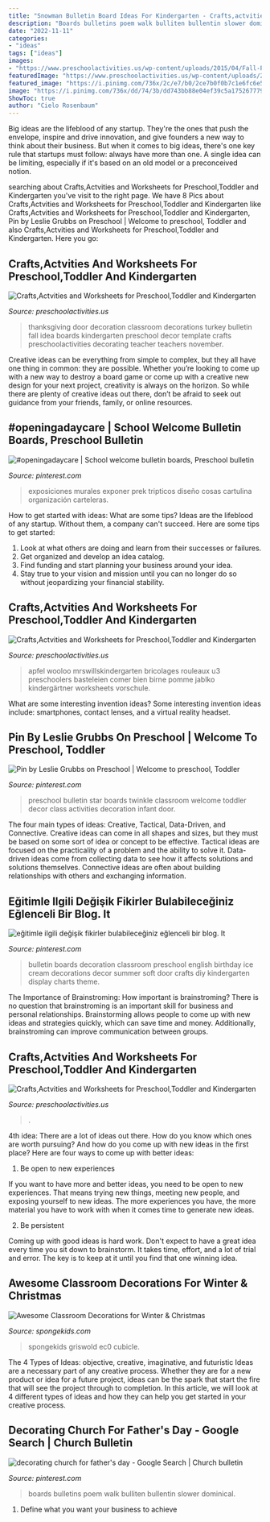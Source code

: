 ```yaml
---
title: "Snowman Bulletin Board Ideas For Kindergarten - Crafts,actvities And Worksheets For Preschool,toddler And Kindergarten"
description: "Boards bulletins poem walk bulliten bullentin slower dominical"
date: "2022-11-11"
categories:
- "ideas"
tags: ["ideas"]
images:
- "https://www.preschoolactivities.us/wp-content/uploads/2015/04/Fall-Preschool-Apple-Craft-Ideas.jpg"
featuredImage: "https://www.preschoolactivities.us/wp-content/uploads/2015/10/cupcake-door-decoration-ide-2.jpg"
featured_image: "https://i.pinimg.com/736x/2c/e7/b0/2ce7b0f0b7c1e6fc6e5aa96bd8e4189d--star-bulletin-boards-preschool-bulletin-boards.jpg"
image: "https://i.pinimg.com/736x/dd/74/3b/dd743bb88e04ef39c5a175267779bdd6.jpg"
ShowToc: true
author: "Cielo Rosenbaum"
---
```



Big ideas are the lifeblood of any startup. They're the ones that push the envelope, inspire and drive innovation, and give founders a new way to think about their business. But when it comes to big ideas, there's one key rule that startups must follow: always have more than one. A single idea can be limiting, especially if it's based on an old model or a preconceived notion.

	

		
searching about Crafts,Actvities and Worksheets for Preschool,Toddler and Kindergarten you've visit to the right page. We have 8 Pics about Crafts,Actvities and Worksheets for Preschool,Toddler and Kindergarten like Crafts,Actvities and Worksheets for Preschool,Toddler and Kindergarten, Pin by Leslie Grubbs on Preschool | Welcome to preschool, Toddler and also Crafts,Actvities and Worksheets for Preschool,Toddler and Kindergarten. Here you go:
		
    
## Crafts,Actvities And Worksheets For Preschool,Toddler And Kindergarten

<img loading=lazy src="http://www.preschoolactivities.us/wp-content/uploads/2015/10/thanksgiving-day-door-decoration-idea-3.jpg" onerror="this.onerror=null;this.src='https://tse3.mm.bing.net/th?id=OIP.Zc6GLiWCqCnFLgM2iiRLMAHaJ3&amp;pid=15.1';" alt="Crafts,Actvities and Worksheets for Preschool,Toddler and Kindergarten">

_Source: preschoolactivities.us_

>thanksgiving door decoration classroom decorations turkey bulletin fall idea boards kindergarten preschool decor template crafts preschoolactivities decorating teacher teachers november. 

	

Creative ideas can be everything from simple to complex, but they all have one thing in common: they are possible. Whether you’re looking to come up with a new way to destroy a board game or come up with a creative new design for your next project, creativity is always on the horizon. So while there are plenty of creative ideas out there, don’t be afraid to seek out guidance from your friends, family, or online resources.

    
## #openingadaycare | School Welcome Bulletin Boards, Preschool Bulletin

<img loading=lazy src="https://i.pinimg.com/736x/dd/74/3b/dd743bb88e04ef39c5a175267779bdd6.jpg" onerror="this.onerror=null;this.src='https://tse2.mm.bing.net/th?id=OIP.XpLNqCgF9hPnGg-4_HKOSgHaNP&amp;pid=15.1';" alt="#openingadaycare | School welcome bulletin boards, Preschool bulletin">

_Source: pinterest.com_

>exposiciones murales exponer prek tripticos diseño cosas cartulina organización carteleras. 

	

How to get started with ideas: What are some tips?
Ideas are the lifeblood of any startup. Without them, a company can't succeed. Here are some tips to get started:
1. Look at what others are doing and learn from their successes or failures.
2. Get organized and develop an idea catalog. 
3. Find funding and start planning your business around your idea.  
4. Stay true to your vision and mission until you can no longer do so without jeopardizing your financial stability.

    
## Crafts,Actvities And Worksheets For Preschool,Toddler And Kindergarten

<img loading=lazy src="https://www.preschoolactivities.us/wp-content/uploads/2015/04/Fall-Preschool-Apple-Craft-Ideas.jpg" onerror="this.onerror=null;this.src='https://tse2.mm.bing.net/th?id=OIP.3Uj4e2JMqdbLIAC09hwOqQHaGh&amp;pid=15.1';" alt="Crafts,Actvities and Worksheets for Preschool,Toddler and Kindergarten">

_Source: preschoolactivities.us_

>apfel wooloo mrswillskindergarten bricolages rouleaux u3 preschoolers basteleien comer bien birne pomme jablko kindergärtner worksheets vorschule. 

	

What are some interesting invention ideas?
Some interesting invention ideas include: smartphones, contact lenses, and a virtual reality headset.

    
## Pin By Leslie Grubbs On Preschool | Welcome To Preschool, Toddler

<img loading=lazy src="https://i.pinimg.com/736x/2c/e7/b0/2ce7b0f0b7c1e6fc6e5aa96bd8e4189d--star-bulletin-boards-preschool-bulletin-boards.jpg" onerror="this.onerror=null;this.src='https://tse3.mm.bing.net/th?id=OIP.WDLcW_bwvKSanVO1RjVbWwHaJ3&amp;pid=15.1';" alt="Pin by Leslie Grubbs on Preschool | Welcome to preschool, Toddler">

_Source: pinterest.com_

>preschool bulletin star boards twinkle classroom welcome toddler decor class activities decoration infant door. 

	

The four main types of ideas: Creative, Tactical, Data-Driven, and Connective.
Creative ideas can come in all shapes and sizes, but they must be based on some sort of idea or concept to be effective. Tactical ideas are focused on the practicality of a problem and the ability to solve it. Data-driven ideas come from collecting data to see how it affects solutions and solutions themselves. Connective ideas are often about building relationships with others and exchanging information.

    
## Eğitimle Ilgili Değişik Fikirler Bulabileceğiniz Eğlenceli Bir Blog. It

<img loading=lazy src="https://i.pinimg.com/736x/51/1c/95/511c95a84a70ff20413e173f8a6b25c1--door-ideas-bulletin-boards.jpg" onerror="this.onerror=null;this.src='https://tse4.mm.bing.net/th?id=OIP.g69eDGwp5NEmbL3SDuvKhwDYEh&amp;pid=15.1';" alt="eğitimle ilgili değişik fikirler bulabileceğiniz eğlenceli bir blog. It">

_Source: pinterest.com_

>bulletin boards decoration classroom preschool english birthday ice cream decorations decor summer soft door crafts diy kindergarten display charts theme. 

	

The Importance of Brainstroming: How important is brainstroming?
There is no question that brainstroming is an important skill for business and personal relationships. Brainstorming allows people to come up with new ideas and strategies quickly, which can save time and money. Additionally, brainstroming can improve communication between groups.

    
## Crafts,Actvities And Worksheets For Preschool,Toddler And Kindergarten

<img loading=lazy src="https://www.preschoolactivities.us/wp-content/uploads/2015/10/cupcake-door-decoration-ide-2.jpg" onerror="this.onerror=null;this.src='https://tse3.mm.bing.net/th?id=OIP.9bbJ67kzTS3hQvTu7YGvSAHaJ4&amp;pid=15.1';" alt="Crafts,Actvities and Worksheets for Preschool,Toddler and Kindergarten">

_Source: preschoolactivities.us_

>. 

	

4th idea:
There are a lot of ideas out there. How do you know which ones are worth pursuing? And how do you come up with new ideas in the first place?
Here are four ways to come up with better ideas:

1. Be open to new experiences

If you want to have more and better ideas, you need to be open to new experiences. That means trying new things, meeting new people, and exposing yourself to new ideas. The more experiences you have, the more material you have to work with when it comes time to generate new ideas.

2. Be persistent

Coming up with good ideas is hard work. Don't expect to have a great idea every time you sit down to brainstorm. It takes time, effort, and a lot of trial and error. The key is to keep at it until you find that one winning idea.

    
## Awesome Classroom Decorations For Winter &amp; Christmas

<img loading=lazy src="https://spongekids.com/wp-content/uploads/2016/11/christmas-bulletin-board/13-christmas-bulletin-board-ideas.jpg" onerror="this.onerror=null;this.src='https://tse3.mm.bing.net/th?id=OIP.OpdLSa9RhcKpaUqbiRDoSgHaLH&amp;pid=15.1';" alt="Awesome Classroom Decorations for Winter &amp; Christmas">

_Source: spongekids.com_

>spongekids griswold ec0 cubicle. 

	

The 4 Types of Ideas: objective, creative, imaginative, and futuristic
Ideas are a necessary part of any creative process. Whether they are for a new product or idea for a future project, ideas can be the spark that start the fire that will see the project through to completion. In this article, we will look at 4 different types of ideas and how they can help you get started in your creative process.

    
## Decorating Church For Father&#039;s Day - Google Search | Church Bulletin

<img loading=lazy src="https://i.pinimg.com/736x/db/39/4f/db394faa33151d6df48817075bbfe258.jpg" onerror="this.onerror=null;this.src='https://tse4.mm.bing.net/th?id=OIP.vx5IDAu1t0v-EUxyOcG7-wHaFj&amp;pid=15.1';" alt="decorating church for father&#039;s day - Google Search | Church bulletin">

_Source: pinterest.com_

>boards bulletins poem walk bulliten bullentin slower dominical. 

	

1. Define what you want your business to achieve 

